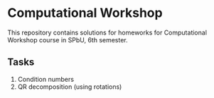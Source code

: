 # Computational Workshop

This repository contains solutions for homeworks for Computational Workshop course in SPbU, 6th semester.

## Tasks

1. Condition numbers
2. QR decomposition (using rotations)

